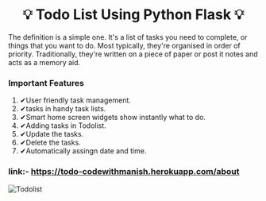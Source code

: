 ## <h1 align="center"> 💡 Todo List Using Python Flask 💡 </h1>
 The definition is a simple one. It's a list of tasks you need to complete, or things that you want to do. Most typically, they're organised in order of priority. Traditionally, they're written on a piece of paper or post it notes and acts as a memory aid.


### Important Features
1. ✔User friendly task management.
2. ✔tasks in handy task lists.
3. ✔Smart home screen widgets show instantly what to do.
4. ✔Adding tasks in Todolist.
5. ✔Update the tasks.
6. ✔Delete the tasks.
7. ✔Automatically assingn date and time.


### link:- https://todo-codewithmanish.herokuapp.com/about

![Todolist](https://user-images.githubusercontent.com/59960810/111181585-22e62080-85d4-11eb-806f-926a8c7e1111.jpg)
